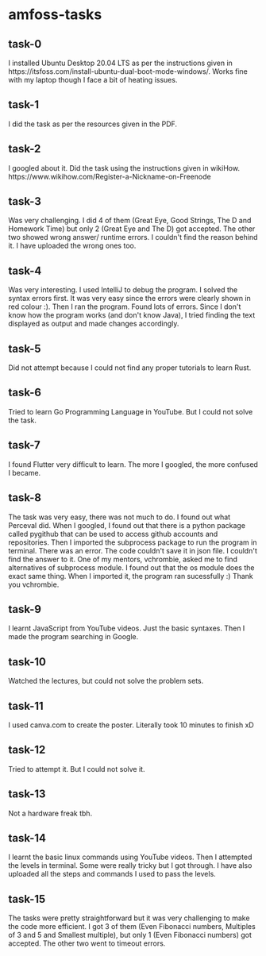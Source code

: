 <h1> amfoss-tasks </h1>

<h2> task-0 </h2>
I installed Ubuntu Desktop 20.04 LTS as per the instructions given in https://itsfoss.com/install-ubuntu-dual-boot-mode-windows/.
Works fine with my laptop though I face a bit of heating issues.

<h2> task-1 </h2>
I did the task as per the resources given in the PDF.

<h2> task-2 </h2>
I googled about it. Did the task using the instructions given in wikiHow.
https://www.wikihow.com/Register-a-Nickname-on-Freenode

<h2> task-3 </h2>
Was very challenging. I did 4 of them (Great Eye, Good Strings, The D and Homework Time) but only 2 (Great Eye and The D) got accepted. The other two showed wrong answer/ runtime errors. I couldn't find the reason behind it. I have uploaded the wrong ones too.

<h2> task-4 </h2>
Was very interesting. I used IntelliJ to debug the program. I solved the syntax errors first. It was very easy since the errors were clearly shown in red colour :).
Then I ran the program. Found lots of errors. Since I don't know how the program works (and don't know Java), I tried finding the text displayed as output and made changes accordingly.

<h2> task-5 </h2>
Did not attempt because I could not find any proper tutorials to learn Rust.

<h2> task-6 </h2>
Tried to learn Go Programming Language in YouTube. But I could not solve the task.

<h2> task-7 </h2>
I found Flutter very difficult to learn. The more I googled, the more confused I became.

<h2> task-8 </h2>
The task was very easy, there was not much to do. I found out what Perceval did. When I googled, I found out that there is a python package called pygithub that can be used to access github accounts and repositories. Then I imported the subprocess package to run the program in terminal. There was an error. The code couldn't save it in json file. I couldn't find the answer to it.
One of my mentors, vchrombie, asked me to find alternatives of subprocess module. I found out that the os module does the exact same thing. When I imported it, the program ran sucessfully :) Thank you vchrombie.

<h2> task-9 </h2>
I learnt JavaScript from YouTube videos. Just the basic syntaxes. Then I made the program searching in Google.

<h2> task-10 </h2>
Watched the lectures, but could not solve the problem sets.

<h2> task-11 </h2>
I used canva.com to create the poster. Literally took 10 minutes to finish xD

<h2> task-12 </h2>
Tried to attempt it. But I could not solve it.

<h2> task-13 </h2>
Not a hardware freak tbh.

<h2> task-14 </h2>
I learnt the basic linux commands using YouTube videos. Then I attempted the levels in terminal. Some were really tricky but I got through. I have also uploaded all the steps and commands I used to pass the levels.

<h2> task-15 </h2>
The tasks were pretty straightforward but it was very challenging to make the code more efficient.
I got 3 of them (Even Fibonacci numbers, Multiples of 3 and 5 and Smallest multiple), but only 1 (Even Fibonacci numbers) got accepted. The other two went to timeout errors.
